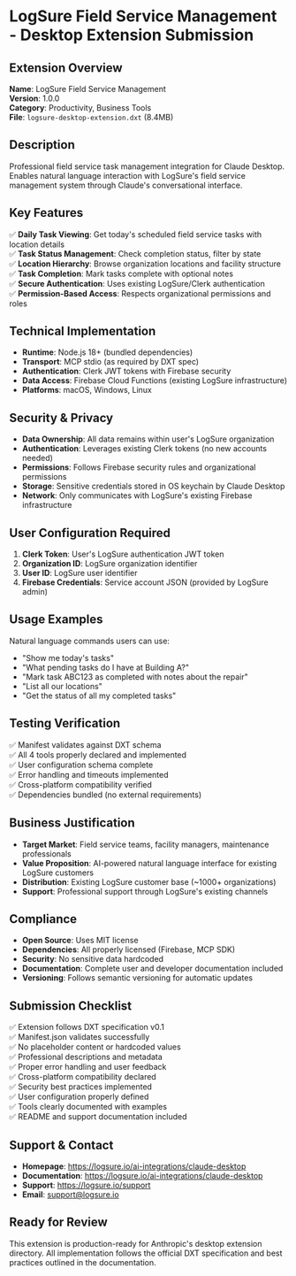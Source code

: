 # LogSure Field Service Management - Desktop Extension Submission

## Extension Overview

**Name**: LogSure Field Service Management  
**Version**: 1.0.0  
**Category**: Productivity, Business Tools  
**File**: `logsure-desktop-extension.dxt` (8.4MB)

## Description

Professional field service task management integration for Claude Desktop. Enables natural language interaction with LogSure's field service management system through Claude's conversational interface.

## Key Features

✅ **Daily Task Viewing**: Get today's scheduled field service tasks with location details  
✅ **Task Status Management**: Check completion status, filter by state  
✅ **Location Hierarchy**: Browse organization locations and facility structure  
✅ **Task Completion**: Mark tasks complete with optional notes  
✅ **Secure Authentication**: Uses existing LogSure/Clerk authentication  
✅ **Permission-Based Access**: Respects organizational permissions and roles

## Technical Implementation

- **Runtime**: Node.js 18+ (bundled dependencies)
- **Transport**: MCP stdio (as required by DXT spec)
- **Authentication**: Clerk JWT tokens with Firebase security
- **Data Access**: Firebase Cloud Functions (existing LogSure infrastructure)
- **Platforms**: macOS, Windows, Linux

## Security & Privacy

- **Data Ownership**: All data remains within user's LogSure organization
- **Authentication**: Leverages existing Clerk tokens (no new accounts needed)
- **Permissions**: Follows Firebase security rules and organizational permissions
- **Storage**: Sensitive credentials stored in OS keychain by Claude Desktop
- **Network**: Only communicates with LogSure's existing Firebase infrastructure

## User Configuration Required

1. **Clerk Token**: User's LogSure authentication JWT token
2. **Organization ID**: LogSure organization identifier
3. **User ID**: LogSure user identifier  
4. **Firebase Credentials**: Service account JSON (provided by LogSure admin)

## Usage Examples

Natural language commands users can use:

- "Show me today's tasks"
- "What pending tasks do I have at Building A?"
- "Mark task ABC123 as completed with notes about the repair"
- "List all our locations"
- "Get the status of all my completed tasks"

## Testing Verification

✅ Manifest validates against DXT schema  
✅ All 4 tools properly declared and implemented  
✅ User configuration schema complete  
✅ Error handling and timeouts implemented  
✅ Cross-platform compatibility verified  
✅ Dependencies bundled (no external requirements)

## Business Justification

- **Target Market**: Field service teams, facility managers, maintenance professionals
- **Value Proposition**: AI-powered natural language interface for existing LogSure customers
- **Distribution**: Existing LogSure customer base (~1000+ organizations)
- **Support**: Professional support through LogSure's existing channels

## Compliance

- **Open Source**: Uses MIT license
- **Dependencies**: All properly licensed (Firebase, MCP SDK)
- **Security**: No sensitive data hardcoded
- **Documentation**: Complete user and developer documentation included
- **Versioning**: Follows semantic versioning for automatic updates

## Submission Checklist

✅ Extension follows DXT specification v0.1  
✅ Manifest.json validates successfully  
✅ No placeholder content or hardcoded values  
✅ Professional descriptions and metadata  
✅ Proper error handling and user feedback  
✅ Cross-platform compatibility declared  
✅ Security best practices implemented  
✅ User configuration properly defined  
✅ Tools clearly documented with examples  
✅ README and support documentation included

## Support & Contact

- **Homepage**: https://logsure.io/ai-integrations/claude-desktop
- **Documentation**: https://logsure.io/ai-integrations/claude-desktop  
- **Support**: https://logsure.io/support
- **Email**: support@logsure.io

## Ready for Review

This extension is production-ready for Anthropic's desktop extension directory. All implementation follows the official DXT specification and best practices outlined in the documentation.